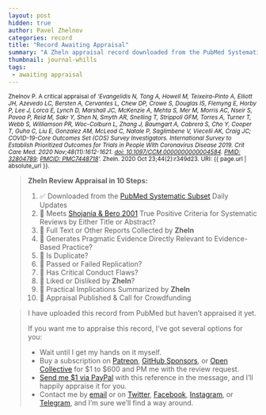 ```yaml
---
layout: post
hidden: true
author: Pavel Zhelnov
categories: record
title: "Record Awaiting Appraisal"
summary: "A Zheln appraisal record downloaded from the PubMed Systematic Subset daily updates."
thumbnail: journal-whills
tags:
 - awaiting appraisal
---
```


<small id="citation">Zhelnov P. A critical appraisal of _‘Evangelidis N, Tong A, Howell M, Teixeira-Pinto A, Elliott JH, Azevedo LC, Bersten A, Cervantes L, Chew DP, Crowe S, Douglas IS, Flemyng E, Horby P, Lee J, Lorca E, Lynch D, Marshall JC, McKenzie A, Mehta S, Mer M, Morris AC, Nseir S, Povoa P, Reid M, Sakr Y, Shen N, Smyth AR, Snelling T, Strippoli GFM, Torres A, Turner T, Webb S, Williamson PR, Woc-Colburn L, Zhang J, Baumgart A, Cabrera S, Cho Y, Cooper T, Guha C, Liu E, Gonzalez AM, McLeod C, Natale P, Saglimbene V, Viecelli AK, Craig JC; COVID-19-Core Outcomes Set (COS) Survey Investigators. International Survey to Establish Prioritized Outcomes for Trials in People With Coronavirus Disease 2019. Crit Care Med. 2020 Nov;48(11):1612-1621. [doi: 10.1097/CCM.0000000000004584](https://doi.org/10.1097/CCM.0000000000004584). [PMID: 32804789](https://pubmed.gov/32804789); [PMCID: PMC7448718](https://ncbi.nlm.nih.gov/pmc/PMC7448718)’._ Zheln. 2020 Oct 23;44(2):r349d23. URI: {{ page.url | absolute_url }}.</small>

> **Zheln Review Appraisal in 10 Steps:**
>
> 1. ✅ Downloaded from the [PubMed Systematic Subset](https://github.com/p1m-ortho/qs-global-ortho-search-queries/blob/global-sr-query/README.md) Daily Updates
> 2. 🔄 Meets [Shojania & Bero 2001](https://www.researchgate.net/publication/11820967_Taking_Advantage_of_the_Explosion_of_Systematic_Reviews_An_Efficient_MEDLINE_Search_Strategy) True Positive Criteria for Systematic Reviews by Either Title or Abstract?
> 3. 🔄 Full Text or Other Reports Collected by **Zheln**
> 4. 🔄 Generates Pragmatic Evidence Directly Relevant to Evidence-Based Practice?
> 5. 🔄 Is Duplicate?
> 6. 🔄 Passed or Failed Replication?
> 7. 🔄 Has Critical Conduct Flaws?
> 8. 🔄 Liked or Disliked by **Zheln**?
> 9. 🔄 Practical Implications Summarized by **Zheln**
> 10. 🔄 Appraisal Published & Call for Crowdfunding

> I have uploaded this record from PubMed but haven’t appraised it yet.
>
> If you want me to appraise this record, I’ve got several options for you:
> * Wait until I get my hands on it myself.
> * Buy a subscription on [Patreon](https://patreon.com/zheln), [GitHub Sponsors](https://github.com/sponsors/drzhelnov), or [Open Collective](https://opencollective.com/zheln) for $1 to $600 and PM me with the review request.
> * [Send me $1 via PayPal](https://paypal.me/pjelnov) with this reference in the message, and I’ll happily appraise it for you.
> * Contact me by [email](mailto:pavel@zheln.com) or on [Twitter](https://twitter.com/drzhelnov), [Facebook](https://facebook.com/drzhelnov), [Instagram](https://instagram.com/igzheln), or [Telegram](https://t.me/drzhelnov), and I’m sure we’ll find a way around.
